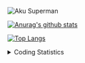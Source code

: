 ![Aku Superman](https://res.cloudinary.com/sidiksel/image/upload/v1597734857/Untitled_enxomp.png)

[![Anurag's github stats](https://github-readme-stats.vercel.app/api?username=muh-sidik&count_private=true&show_icons=true&theme=radical)](https://github.com/muh-sidik/github-readme-stats)

[![Top Langs](https://github-readme-stats.vercel.app/api/top-langs/?username=muh-sidik&layout=compact&hide=html,css)](https://github.com/anuraghazra/github-readme-stats)

<details>
    <summary>Coding Statistics</summary> 
    <p align="center">
        <img src="https://wakatime.com/share/@Naqeeb/914d6647-823b-4b08-b7d4-fe036a65bb85.svg" width="100%" height="400"/>
    </p>
</details>
